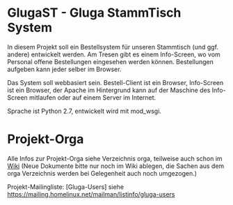 GlugaST - Gluga StammTisch System
=================================

In diesem Projekt soll ein Bestellsystem für unseren Stammtisch (und ggf. 
andere) entwickelt werden. Am Tresen gibt es einem Info-Screen, wo vom 
Personal offene Bestellungen eingesehen werden können. Bestellungen 
aufgeben kann jeder selber im Browser.

Das System soll webbasiert sein. Bestell-Client ist ein Browser, 
Info-Screen ist ein Browser, der Apache im Hintergrund kann auf der 
Maschine des Info-Screen mitlaufen oder auf einem Server im Internet.

Sprache ist Python 2.7, entwickelt wird mit mod_wsgi.


Projekt-Orga
============

Alle Infos zur Projekt-Orga siehe Verzeichnis orga, teilweise auch schon im [Wiki](https://github.com/booboo-at-gluga-de/GlugaST/wiki) (Neue Dokumente bitte nur noch im Wiki ablegen, die Sachen aus dem orga Verzeichnis werden bei Gelegenheit auch noch umgezogen.)

Projekt-Mailingliste: [Gluga-Users]
siehe https://mailing.homelinux.net/mailman/listinfo/gluga-users

